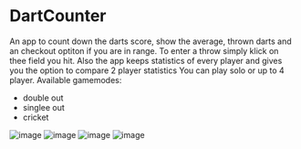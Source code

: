 # DartCounter

An app to count down the darts score, show the average, thrown darts and an checkout optiton if you are in range. To enter a throw simply klick on thee field you hit.
Also the app keeps statistics of every player and gives you the option to compare 2 player statistics
You can play solo or up to 4 player.
Available gamemodes:
- double out
- singlee out
- cricket

![image](https://user-images.githubusercontent.com/58463248/236398035-d3cc38e3-b423-4585-b39b-4f0cd809a29c.png)
![image](https://user-images.githubusercontent.com/58463248/236398510-b505e4fd-dfa7-40d5-9a39-2240bd0274ed.png)
![image](https://user-images.githubusercontent.com/58463248/236398578-3d3b78ef-1f36-4bf0-984f-f9d0d21434d8.png)
![image](https://user-images.githubusercontent.com/58463248/236399638-09060cbe-d0fd-4fec-a77c-7f42b5f53a52.png)

